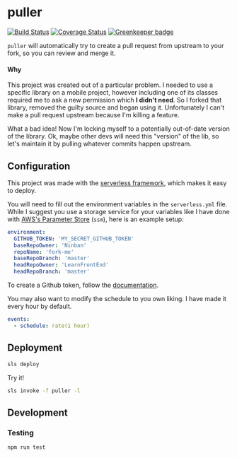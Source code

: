 # puller

[![Build Status](https://travis-ci.com/Ninban/puller.svg?branch=master)](https://travis-ci.com/Ninban/puller) 
[![Coverage Status](https://coveralls.io/repos/github/Ninban/puller/badge.svg?branch=coverage)](https://coveralls.io/github/Ninban/puller?branch=coverage) [![Greenkeeper badge](https://badges.greenkeeper.io/Ninban/puller.svg)](https://greenkeeper.io/)

`puller` will automatically try to create a pull request from upstream to your fork, so you can review and merge it.

#### Why
This project was created out of a particular problem. I needed to use a specific library on a mobile project, however including one of its classes required me to ask a new permission which **I didn't need**. So I forked that library, removed the guilty source and began using it. Unfortunately I can't make a pull request upstream because I'm killing a feature.

What a bad idea! Now I'm locking myself to a potentially out-of-date version of the library. Ok, maybe other devs will need this "version" of the lib, so let's maintain it by pulling whatever commits happen upstream.

## Configuration
This project was made with the [serverless framework](https://serverless.com/), which makes it easy to deploy.

You will need to fill out the environment variables in the `serverless.yml` file.  
While I suggest you use a storage service for your variables like I have done with [AWS's Parameter Store](https://docs.aws.amazon.com/systems-manager/latest/userguide/sysman-paramstore-cli.html) (`ssm`), here is an example setup:
```yaml
environment:
  GITHUB_TOKEN: 'MY_SECRET_GITHUB_TOKEN'
  baseRepoOwner: 'Ninban'
  repoName: 'fork-me'
  baseRepoBranch: 'master'
  headRepoOwner: 'LearnFrontEnd'
  headRepoBranch: 'master'
```
To create a Github token, follow the [documentation](https://help.github.com/articles/creating-a-personal-access-token-for-the-command-line/).

You may also want to modify the schedule to you own liking. I have made it every hour by default.
```yaml
events:
  - schedule: rate(1 hour)
``` 

## Deployment
```bash
sls deploy
```
Try it!
```bash
sls invoke -f puller -l
```

## Development

### Testing

```bash
npm run test
```
